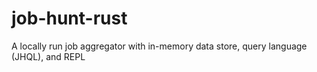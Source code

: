 # job-hunt-rust
A locally run job aggregator with in-memory data store, query language (JHQL), and REPL
